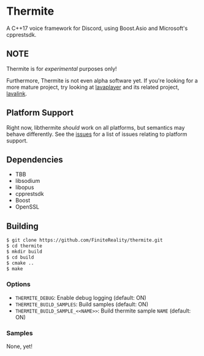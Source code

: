 # Thermite #

A C++17 voice framework for Discord, using Boost.Asio and Microsoft's
cpprestsdk.

## NOTE ##

Thermite is for *experimental* purposes only!

Furthermore, Thermite is not even alpha software yet. If you're looking for a
more mature project, try looking at [lavaplayer] and its related project,
[lavalink].

## Platform Support ##

Right now, libthermite *should* work on all platforms, but semantics may behave
differently. See the [issues] for a list of issues relating to platform
support.

## Dependencies ##

- TBB
- libsodium
- libopus
- cpprestsdk
- Boost
- OpenSSL

## Building ##

```sh
$ git clone https://github.com/FiniteReality/thermite.git
$ cd thermite
$ mkdir build
$ cd build
$ cmake ..
$ make
```

### Options ###

- `THERMITE_DEBUG`: Enable debug logging (default: ON)
- `THERMITE_BUILD_SAMPLES`: Build samples (default: ON)
- `THERMITE_BUILD_SAMPLE_<<NAME>>`: Build thermite sample `NAME` (default: ON)

### Samples ###

None, yet!

[lavaplayer]: https://github.com/sedmelluq/lavaplayer
[lavalink]: https://github.com/Frederikam/Lavalink
[issues]: https://github.com/FiniteReality/thermite/issues
